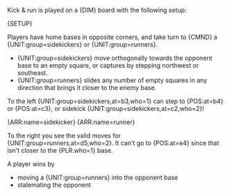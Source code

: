 Kick & run is played on a {DIM} board with the following setup:

{SETUP}

Players have home bases in opposite corners, and take turn to {CMND} a {UNIT:group=sidekickers} or {UNIT:group=runners}.

- {UNIT:group=sidekickers} move orthogonally towards the opponent base to an empty square, or captures by stepping northwest or southeast.
- {UNIT:group=runners} slides any number of empty squares in any direction that brings it closer to the enemy base.

<div class="md-example">

To the left {UNIT:group=sidekickers,at=b3,who=1} can step to {POS:at=b4} or {POS:at=c3}, or sidekick {UNIT:group=sidekickers,at=c2,who=2}!

<div class="md-2col">
{ARR:name=sidekicker}
{ARR:name=runner}
</div>

To the right you see the valid moves for {UNIT:group=runners,at=d5,who=2}. It can't go to {POS:at=e4} since that isn't closer to the {PLR:who=1} base.

</div>

A player wins by

- moving a {UNIT:group=runners} into the opponent base
- stalemating the opponent

